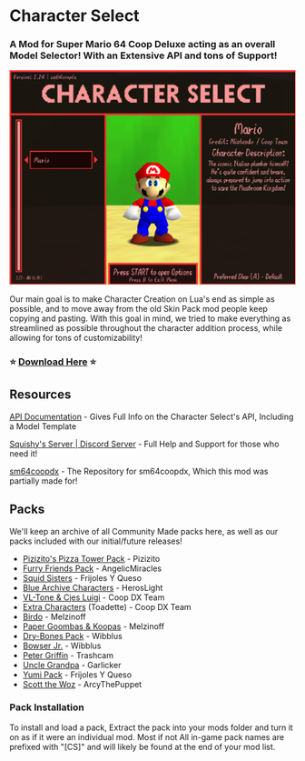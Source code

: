 # Character Select

### A Mod for Super Mario 64 Coop Deluxe acting as an overall Model Selector! With an Extensive API and tons of Support!

 <img src="https://github.com/Squishy6094/character-select-coop/raw/extras/images/menu-preview.png"> <!--width=""-->
 
 Our main goal is to make Character Creation on Lua's end as simple as possible, and to move away from the old Skin Pack mod people keep copying and pasting. With this goal in mind, we tried to make everything as streamlined as possible throughout the character addition process, while allowing for tons of customizability!

### ⭐ [Download Here](https://github.com/Squishy6094/character-select-coop/releases) ⭐

## Resources
 [API Documentation](https://github.com/Squishy6094/character-select-coop/blob/extras/API-doc.md) - Gives Full Info on the Character Select's API, Including a Model Template

 [Squishy's Server | Discord Server](https://discord.gg/2bg2FnFp6f) - Full Help and Support for those who need it!

 [sm64coopdx](https://github.com/coop-deluxe/sm64coopdx) - The Repository for sm64coopdx, Which this mod was partially made for!

## Packs
We'll keep an archive of all Community Made packs here, as well as our packs included with our initial/future releases!

- [Pizizito's Pizza Tower Pack](https://github.com/Squishy6094/character-select-coop/raw/extras/packs/char-select-pizza-tower-pack.zip) - Pizizito
- [Furry Friends Pack](https://github.com/Squishy6094/character-select-coop/raw/extras/packs/char-select-furry-friends.zip) - AngelicMiracles
- [Squid Sisters](https://github.com/Squishy6094/character-select-coop/raw/extras/packs/char-select-squid-sisters.zip) - Frijoles Y Queso
- [Blue Archive Characters](https://github.com/Squishy6094/character-select-coop/raw/extras/packs/char-select-blue-archive.zip) - HerosLight
- [VL-Tone & Cjes Luigi](https://github.com/Squishy6094/character-select-coop/raw/extras/packs/char-select-cjes-and-vl.zip) - Coop DX Team
- [Extra Characters](https://github.com/Squishy6094/character-select-coop/raw/extras/packs/char-select-extra-chars.zip) (Toadette) - Coop DX Team
- [Birdo](https://github.com/Squishy6094/character-select-coop/raw/extras/packs/char-select-birdo.zip) - Melzinoff
- [Paper Goombas & Koopas](https://github.com/Squishy6094/character-select-coop/raw/extras/packs/char-select-paper-goombas-and-koopas.zip) - Melzinoff
- [Dry-Bones Pack](https://github.com/Squishy6094/character-select-coop/raw/extras/packs/char-select-drybones.zip) - Wibblus
- [Bowser Jr.](https://github.com/Squishy6094/character-select-coop/raw/extras/packs/char-select-bowserjr.zip) - Wibblus
- [Peter Griffin](https://github.com/Squishy6094/character-select-coop/raw/extras/packs/char-select-peter-griffin.zip) - Trashcam
- [Uncle Grandpa](https://github.com/Squishy6094/character-select-coop/raw/extras/packs/char-select-uncle-grandpa.zip) - Garlicker
- [Yumi Pack](https://github.com/Squishy6094/character-select-coop/raw/extras/packs/char-select-yumi.zip) - Frijoles Y Queso
- [Scott the Woz](https://github.com/Squishy6094/character-select-coop/raw/extras/packs/char-select-scott-the-woz.zip) - ArcyThePuppet

### Pack Installation
To install and load a pack, Extract the pack into your mods folder and turn it on as if it were an individual mod. Most if not All in-game pack names are prefixed with "[CS]" and will likely be found at the end of your mod list.

